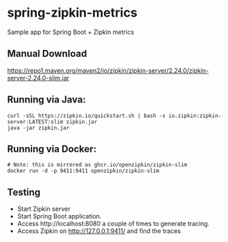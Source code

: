 # spring-zipkin-metrics
Sample app for Spring Boot + Zipkin metrics

## Manual Download
https://repo1.maven.org/maven2/io/zipkin/zipkin-server/2.24.0/zipkin-server-2.24.0-slim.jar

## Running via Java:

```
curl -sSL https://zipkin.io/quickstart.sh | bash -s io.zipkin:zipkin-server:LATEST:slim zipkin.jar
java -jar zipkin.jar
```

## Running via Docker:

```
# Note: this is mirrored as ghcr.io/openzipkin/zipkin-slim
docker run -d -p 9411:9411 openzipkin/zipkin-slim
```

## Testing

* Start Zipkin server
* Start Spring Boot application.
* Access http://localhost:8080 a couple of times to generate tracing.
* Access Zipkin on http://127.0.0.1:9411/ and find the traces

